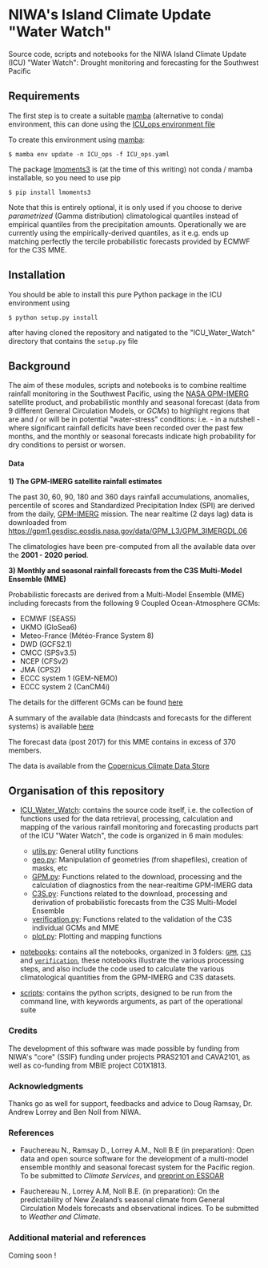 # NIWA's Island Climate Update "Water Watch" 

Source code, scripts and notebooks for the NIWA Island Climate Update (ICU) "Water Watch": Drought monitoring and forecasting for the Southwest Pacific

## Requirements 

The first step is to create a suitable [mamba](https://mamba.readthedocs.io/en/latest/) (alternative to conda) environment, this can done using the [ICU_ops environment file](https://github.com/nicolasfauchereau/ICU_Water_Watch/blob/main/ICU_ops.yaml)

To create this environment using [mamba](https://mamba.readthedocs.io): 

```
$ mamba env update -n ICU_ops -f ICU_ops.yaml 
```

The package [lmoments3](https://github.com/OpenHydrology/lmoments3) is (at the time of this writing) not conda / mamba installable, so you need to use pip 

```
$ pip install lmoments3
```

Note that this is entirely optional, it is only used if you choose to derive *parametrized* (Gamma distribution) climatological quantiles instead of empirical quantiles from the precipitation amounts. Operationally we are currently using the empirically-derived quantiles, as it e.g. ends up matching perfectly the tercile probabilistic forecasts provided by ECMWF for the C3S MME.  

## Installation 

You should be able to install this pure Python package in the ICU environment using 

```
$ python setup.py install
```

after having cloned the repository and natigated to the "ICU_Water_Watch" directory that contains the `setup.py` file

## Background 

The aim of these modules, scripts and notebooks is to combine realtime rainfall monitoring in the Southwest Pacific, using the [NASA GPM-IMERG](https://gpm.nasa.gov/data/imerg) satellite product, and probabilistic monthly and seasonal forecast (data from 9 different General Circulation Models, or *GCMs*) to highlight regions that are and / or will be in potential "water-stress" conditions: i.e. - in a nutshell - where significant rainfall deficits have been recorded over the past few months, and the monthly or seasonal forecasts indicate high probability for dry conditions to persist or worsen. 

#### Data 

**1) The GPM-IMERG satellite rainfall estimates**

The past 30, 60, 90, 180 and 360 days rainfall accumulations, anomalies, percentile of scores and Standardized Precipitation Index (SPI) are derived from the daily, [GPM-IMERG](https://gpm.nasa.gov/data/imerg) mission. The near realtime (2 days lag) data is downloaded from https://gpm1.gesdisc.eosdis.nasa.gov/data/GPM_L3/GPM_3IMERGDL.06 

The climatologies have been pre-computed from all the available data over the **2001 - 2020 period**. 

**3) Monthly and seasonal rainfall forecasts from the C3S Multi-Model Ensemble (MME)** 

Probabilistic forecasts are derived from a Multi-Model Ensemble (MME) including forecasts from the following 9 Coupled Ocean-Atmosphere GCMs: 

- ECMWF (SEAS5)
- UKMO (GloSea6)
- Meteo-France (Météo-France System 8)
- DWD (GCFS2.1)
- CMCC (SPSv3.5)
- NCEP (CFSv2)
- JMA (CPS2)
- ECCC system 1 (GEM-NEMO)
- ECCC system 2 (CanCM4i)

The details for the different GCMs can be found [here](https://confluence.ecmwf.int/display/CKB/Description+of+the+C3S+seasonal+multi-system)

A summary of the available data (hindcasts and forecasts for the different systems) is available [here](https://confluence.ecmwf.int/display/CKB/Summary+of+available+data)

The forecast data (post 2017) for this MME contains in excess of 370 members.

The data is available from the [Copernicus Climate Data Store](https://cds.climate.copernicus.eu/#!/home)

## Organisation of this repository

- [ICU_Water_Watch](https://github.com/nicolasfauchereau/ICU_Water_Watch/tree/main/ICU_Water_Watch): contains the source code itself, i.e. the collection of functions used for the data retrieval, processing, calculation and mapping of the various rainfall monitoring and forecasting products part of the ICU "Water Watch", the code is organized in 6 main modules: 

    - [utils.py](https://github.com/nicolasfauchereau/ICU_Water_Watch/blob/main/ICU_Water_Watch/utils.py): General utility functions 
    - [geo.py](https://github.com/nicolasfauchereau/ICU_Water_Watch/blob/main/ICU_Water_Watch/geo.py): Manipulation of geometries (from shapefiles), creation of masks, etc
    - [GPM.py](https://github.com/nicolasfauchereau/ICU_Water_Watch/blob/main/ICU_Water_Watch/GPM.py): Functions related to the download, processing and the calculation of diagnostics from the near-realtime GPM-IMERG data 
    - [C3S.py](https://github.com/nicolasfauchereau/ICU_Water_Watch/blob/main/ICU_Water_Watch/C3S.py): Functions related to the download, processing and derivation of probabilistic forecasts from the C3S Multi-Model Ensemble 
    - [verification.py](https://github.com/nicolasfauchereau/ICU_Water_Watch/blob/main/ICU_Water_Watch/verification.py): Functions related to the validation of the C3S individual GCMs and MME
    - [plot.py](https://github.com/nicolasfauchereau/ICU_Water_Watch/blob/main/ICU_Water_Watch/plot.py): Plotting and mapping functions 

- [notebooks](https://github.com/nicolasfauchereau/ICU_Water_Watch/tree/main/notebooks): contains all the notebooks, organized in 3 folders: [`GPM`](https://github.com/nicolasfauchereau/ICU_Water_Watch/tree/main/notebooks/GPM), [`C3S`](https://github.com/nicolasfauchereau/ICU_Water_Watch/tree/main/notebooks/C3S) and [`verification`](https://github.com/nicolasfauchereau/ICU_Water_Watch/tree/main/notebooks/verification), these notebooks illustrate the various processing steps, and also include the code used to calculate the various climatological quantities from the GPM-IMERG and C3S datasets.  

- [scripts](https://github.com/nicolasfauchereau/ICU_Water_Watch/tree/main/scripts): contains the python scripts, designed to be run from the command line, with keywords arguments, as part of the operational suite 

### Credits 

The development of this software was made possible by funding from NIWA's "core" (SSIF) funding under projects PRAS2101 and CAVA2101, as well as co-funding from MBIE project C01X1813. 

### Acknowledgments 

Thanks go as well for support, feedbacks and advice to Doug Ramsay, Dr. Andrew Lorrey and Ben Noll from NIWA. 

### References 

 - Fauchereau N., Ramsay D., Lorrey A.M., Noll B.E (in preparation): Open data and open source software for the development of a multi-model ensemble monthly and seasonal forecast system for the Pacific region. To be submitted to *Climate Services*, and [preprint on ESSOAR](https://www.essoar.org/doi/10.1002/essoar.10511702.1)

 - Fauchereau N., Lorrey A.M, Noll B.E. (in preparation): On the predictability of New Zealand’s seasonal climate from General Circulation Models forecasts and observational indices. To be submitted to *Weather and Climate*.  

### Additional material and references

Coming soon !